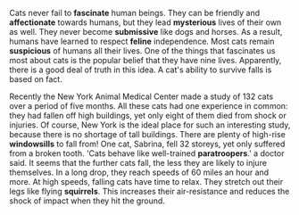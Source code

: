 Cats never fail to **fascinate** human beings.  They can be friendly and **affectionate** towards humans, but they lead **mysterious** lives of their own as well.  They never become **submissive** like dogs and horses. As a result, humans have learned to respect **feline** independence.  Most cats remain **suspicious** of humans all their lives. One of the things that fascinates us most about cats is the popular belief that they have nine lives. Apparently, there is a good deal of truth in this idea. A cat's ability to survive falls is based on fact.



Recently the New York Animal Medical Center made a study of 132 cats over a period of five months. All these cats had one experience in common: they had fallen off high buildings, yet only eight of them died from shock or injuries. Of course, New York is the ideal place for such an interesting study, because there is no shortage of tall buildings. There are plenty of high-rise **windowsills** to fall from! One cat, Sabrina, fell 32 storeys, yet only suffered from a broken tooth. 'Cats behave like well-trained **paratroopers**.' a doctor said. It seems that the further cats fall, the less they are likely to injure themselves. In a long drop, they reach speeds of 60 miles an hour and more. At high speeds, falling cats have time to relax. They stretch out their legs like flying **squirrels**. This increases their air-resistance and reduces the shock of impact when they hit the ground.